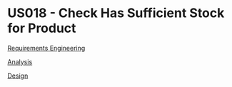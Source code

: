 # US018 - Check Has Sufficient Stock for Product

[Requirements Engineering](01.requirements-engineering/Readme.md)

[Analysis](02.analysis/Readme.md)

[Design](03.design/Readme.md)
